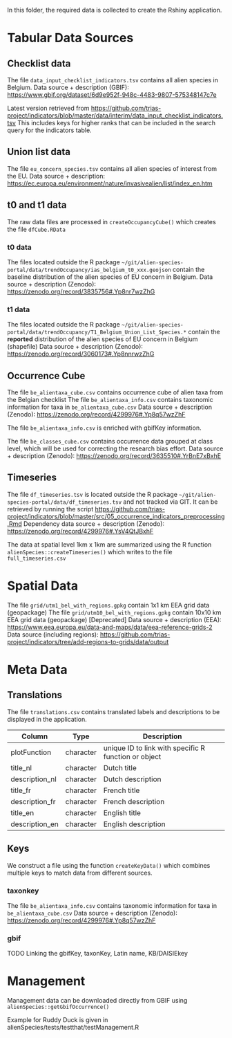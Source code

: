 
In this folder, the required data is collected to create the Rshiny application.

# Tabular Data Sources

## Checklist data

The file `data_input_checklist_indicators.tsv` contains all alien species in Belgium.
Data source + description (GBIF): https://www.gbif.org/dataset/6d9e952f-948c-4483-9807-575348147c7e

Latest version retrieved from https://github.com/trias-project/indicators/blob/master/data/interim/data_input_checklist_indicators.tsv
This includes keys for higher ranks that can be included in the search query for the indicators table.

## Union list data

The file `eu_concern_species.tsv` contains all alien species of interest from the EU.
Data source + description: https://ec.europa.eu/environment/nature/invasivealien/list/index_en.htm

## t0 and t1 data

The raw data files are processed in `createOccupancyCube()` which creates the file `dfCube.RData`

### t0 data

The files located outside the R package `~/git/alien-species-portal/data/trendOccupancy/ias_belgium_t0_xxx.geojson` 
contain the baseline distribution of the alien species of EU concern in Belgium.
Data source + description (Zenodo): https://zenodo.org/record/3835756#.Yp8nr7wzZhG

### t1 data

The files located outside the R package `~/git/alien-species-portal/data/trendOccupancy/T1_Belgium_Union_List_Species.*`
contain the **reported** distribution of the alien species of EU concern in Belgium (shapefile)
Data source + description (Zenodo): https://zenodo.org/record/3060173#.Yp8nnrwzZhG

## Occurrence Cube

The file `be_alientaxa_cube.csv` contains occurrence cube of alien taxa from the Belgian checklist
The file `be_alientaxa_info.csv` contains taxonomic information for taxa in `be_alientaxa_cube.csv`
Data source + description (Zenodo): https://zenodo.org/record/4299976#.Yp8q57wzZhF

The file `be_alientaxa_info.csv` is enriched with gbifKey information.

The file `be_classes_cube.csv` contains occurrence data grouped at class level, which will be used for correcting the research bias effort. 
Data source + description (Zenodo): https://zenodo.org/record/3635510#.YrBnE7xBxhE

## Timeseries

The file `df_timeseries.tsv` is located outside the R package `~/git/alien-species-portal/data/df_timeseries.tsv` and not tracked via GIT. 
It can be retrieved by running the script https://github.com/trias-project/indicators/blob/master/src/05_occurrence_indicators_preprocessing.Rmd
Dependency data source + description (Zenodo): https://zenodo.org/record/4299976#.YsV4QtJBxhF

The data at spatial level 1km x 1km are summarized using the R function `alienSpecies::createTimeseries()` which writes to the file `full_timeseries.csv`

# Spatial Data

The file `grid/utm1_bel_with_regions.gpkg` contain 1x1 km EEA grid data (geopackage)
The file `grid/utm10_bel_with_regions.gpkg` contain 10x10 km EEA grid data (geopackage)
[Deprecated] Data source + description (EEA): https://www.eea.europa.eu/data-and-maps/data/eea-reference-grids-2
Data source (including regions): https://github.com/trias-project/indicators/tree/add-regions-to-grids/data/output 

# Meta Data

## Translations

The file `translations.csv` contains translated labels and descriptions to be displayed in the application.

| Column                       | Type          | Description                                          |
| ---------------------------- | ------------- | ---------------------------------------------------- |
| plotFunction                 | character     | unique ID to link with specific R function or object |
| title_nl                     | character     | Dutch title                                          |
| description_nl               | character     | Dutch description                                    |
| title_fr                     | character     | French title                                         |
| description_fr               | character     | French description                                   |
| title_en                     | character     | English title                                        |
| description_en               | character     | English description                                  |


## Keys

We construct a file using the function `createKeyData()` which combines multiple keys to match data from different sources.

### taxonkey

The file `be_alientaxa_info.csv` contains taxonomic information for taxa in `be_alientaxa_cube.csv`
Data source + description (Zenodo): https://zenodo.org/record/4299976#.Yp8q57wzZhF

### gbif

TODO Linking the gbifKey, taxonKey, Latin name, KB/DAISIEkey 

# Management

Management data can be downloaded directly from GBIF using `alienSpecies::getGbifOccurrence()`

Example for Ruddy Duck is given in alienSpecies/tests/testthat/testManagement.R









